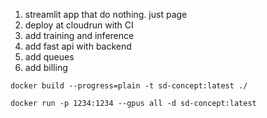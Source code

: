 1. streamlit app that do nothing. just page
2. deploy at cloudrun with CI
3. add training and inference
4. add fast api with backend
5. add queues
6. add billing


```angular2html
docker build --progress=plain -t sd-concept:latest ./
```
```angular2html
docker run -p 1234:1234 --gpus all -d sd-concept:latest
```
 
